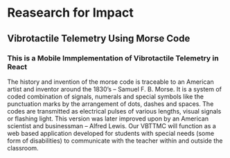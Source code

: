# Reasearch for Impact 
## Vibrotactile Telemetry Using Morse Code 
### This is a Mobile Immplementation of Vibrotactile Telemetry in React

The history and invention of the morse code is traceable to an American artist and inventor around the 1830’s – Samuel F. B. Morse. It is a system of coded combination of signals, numerals and special symbols like the punctuation marks by the arrangement of dots, dashes and spaces. The codes are transmitted as electrical pulses of various lengths, visual signals or flashing light. This version was later improved upon by an American scientist and businessman – Alfred Lewis. 
Our VBTTMC will function as a web based application developed for students with special needs (some form of disabilities) to communicate with the teacher within and outside the classroom.

